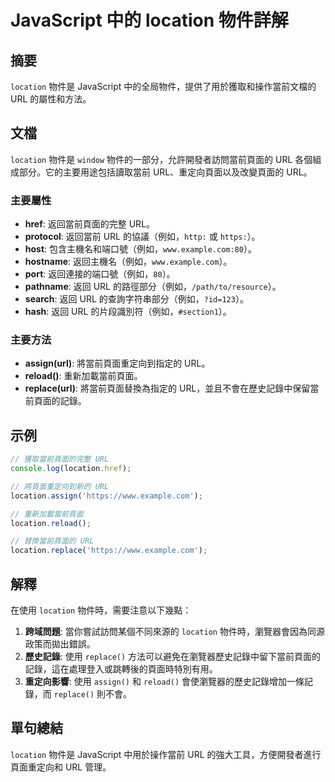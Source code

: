 <!--
Meta Description: # JavaScript 中的 location 物件詳解 ## 摘要 `location` 物件是 JavaScript 中的全局物件，提供了用於獲取和操作當前文檔的 URL 的屬性和方法。 ## 文檔 `location` 物件是 `window` 物件的一部分，允許開發者訪問當前頁面的 URL...
Meta Keywords: url, location, javascript, www, example
-->

# JavaScript 中的 location 物件詳解

## 摘要
`location` 物件是 JavaScript 中的全局物件，提供了用於獲取和操作當前文檔的 URL 的屬性和方法。

## 文檔
`location` 物件是 `window` 物件的一部分，允許開發者訪問當前頁面的 URL 各個組成部分。它的主要用途包括讀取當前 URL、重定向頁面以及改變頁面的 URL。

### 主要屬性
- **href**: 返回當前頁面的完整 URL。
- **protocol**: 返回當前 URL 的協議（例如，`http:` 或 `https:`）。
- **host**: 包含主機名和端口號（例如，`www.example.com:80`）。
- **hostname**: 返回主機名（例如，`www.example.com`）。
- **port**: 返回連接的端口號（例如，`80`）。
- **pathname**: 返回 URL 的路徑部分（例如，`/path/to/resource`）。
- **search**: 返回 URL 的查詢字符串部分（例如，`?id=123`）。
- **hash**: 返回 URL 的片段識別符（例如，`#section1`）。

### 主要方法
- **assign(url)**: 將當前頁面重定向到指定的 URL。
- **reload()**: 重新加載當前頁面。
- **replace(url)**: 將當前頁面替換為指定的 URL，並且不會在歷史記錄中保留當前頁面的記錄。

## 示例
```javascript
// 獲取當前頁面的完整 URL
console.log(location.href);

// 將頁面重定向到新的 URL
location.assign('https://www.example.com');

// 重新加載當前頁面
location.reload();

// 替換當前頁面的 URL
location.replace('https://www.example.com');
```

## 解釋
在使用 `location` 物件時，需要注意以下幾點：

1. **跨域問題**: 當你嘗試訪問某個不同來源的 `location` 物件時，瀏覽器會因為同源政策而拋出錯誤。
2. **歷史記錄**: 使用 `replace()` 方法可以避免在瀏覽器歷史記錄中留下當前頁面的記錄，這在處理登入或跳轉後的頁面時特別有用。
3. **重定向影響**: 使用 `assign()` 和 `reload()` 會使瀏覽器的歷史記錄增加一條記錄，而 `replace()` 則不會。

## 單句總結
`location` 物件是 JavaScript 中用於操作當前 URL 的強大工具，方便開發者進行頁面重定向和 URL 管理。